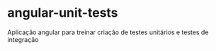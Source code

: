 # angular-unit-tests
Aplicação angular para treinar criação de testes unitários e testes de integração
